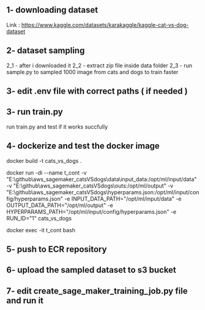 
## 1- downloading dataset

Link : https://www.kaggle.com/datasets/karakaggle/kaggle-cat-vs-dog-dataset

## 2- dataset sampling

2_1 - after i downloaded it 
2_2 - extract zip file inside data folder
2_3 - run sample.py to sampled 1000 image from cats and dogs to train faster

## 3- edit .env file with correct paths ( if needed )

## 3- run train.py

run train.py and test if it works succfully

## 4- dockerize and test the docker image

docker build -t cats_vs_dogs .


docker run -di --name t_cont -v "E:\github\aws_sagemaker_catsVSdogs\data\input_data:/opt/ml/input/data" -v "E:\github\aws_sagemaker_catsVSdogs\outs:/opt/ml/output" -v "E:\github\aws_sagemaker_catsVSdogs\hyperparams.json:/opt/ml/input/config/hyperparams.json" -e INPUT_DATA_PATH="/opt/ml/input/data" -e OUTPUT_DATA_PATH="/opt/ml/output" -e HYPERPARAMS_PATH="/opt/ml/input/config/hyperparams.json" -e RUN_ID="1" cats_vs_dogs

docker exec -it t_cont bash

## 5- push to ECR repository

## 6- upload the sampled dataset to s3 bucket

## 7- edit create_sage_maker_training_job.py file and run it